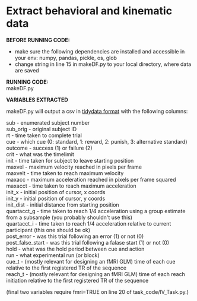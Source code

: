 # Extract behavioral and kinematic data

**BEFORE RUNNING CODE:**

- make sure the following dependencies are installed and accessible in your env: numpy, pandas, pickle, os, glob  
- change string in line 15 in makeDF.py to your local directory, where data are saved  

**RUNNING CODE:**  
makeDF.py

**VARIABLES EXTRACTED**

makeDF.py will output a csv in [tidydata format](https://vita.had.co.nz/papers/tidy-data.pdf) with the following columns:  

sub - enumerated subject number  
sub_orig - original subject ID  
rt - time taken to complete trial  
cue - which cue (0: standard, 1: reward, 2: punish, 3: alternative standard)  
outcome - success (1) or failure (2)  
crit - what was the timelimit  
init - time taken for subject to leave starting position  
maxvel - maximum velocity reached in pixels per frame  
maxvelt - time taken to reach maximum velocity  
maxacc - maximum acceleration reached in pixels per frame squared  
maxacct - time taken to reach maximum acceleration  
init_x - initial position of cursor, x coords  
init_y - initial position of cursor, y coords  
init_dist - initial distance from starting position  
quartacct_g - time taken to reach 1/4 acceleration using a group estimate from a subsample (you probably shouldn't use this)  
quartacct_i - time taken to reach 1/4 acceleration relative to current participant (this one should be ok)  
post_error - was this trial following an error (1) or not (0)  
post_false_start - was this trial following a falase start (1) or not (0)  
hold - what was the hold period between cue and action  
run - what experimental run (or block)  
cue_t - (mostly relevant for designing an fMRI GLM) time of each cue relative to the first registered TR of the sequence  
reach_t - (mostly relevant for designing an fMRI GLM) time of each reach initiation relative to the first registered TR of the sequence  

(final two variables require fmri=TRUE on line 20 of task_code/IV_Task.py.)
